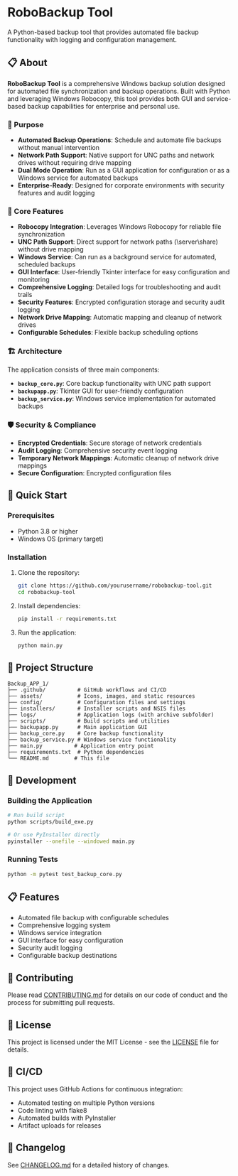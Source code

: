 # RoboBackup Tool

A Python-based backup tool that provides automated file backup functionality with logging and configuration management.

## 📋 About

**RoboBackup Tool** is a comprehensive Windows backup solution designed for automated file synchronization and backup operations. Built with Python and leveraging Windows Robocopy, this tool provides both GUI and service-based backup capabilities for enterprise and personal use.

### 🎯 Purpose
- **Automated Backup Operations**: Schedule and automate file backups without manual intervention
- **Network Path Support**: Native support for UNC paths and network drives without requiring drive mapping
- **Dual Mode Operation**: Run as a GUI application for configuration or as a Windows service for automated backups
- **Enterprise-Ready**: Designed for corporate environments with security features and audit logging

### 🔧 Core Features
- **Robocopy Integration**: Leverages Windows Robocopy for reliable file synchronization
- **UNC Path Support**: Direct support for network paths (\\server\share) without drive mapping
- **Windows Service**: Can run as a background service for automated, scheduled backups
- **GUI Interface**: User-friendly Tkinter interface for easy configuration and monitoring
- **Comprehensive Logging**: Detailed logs for troubleshooting and audit trails
- **Security Features**: Encrypted configuration storage and security audit logging
- **Network Drive Mapping**: Automatic mapping and cleanup of network drives
- **Configurable Schedules**: Flexible backup scheduling options

### 🏗️ Architecture
The application consists of three main components:
- **`backup_core.py`**: Core backup functionality with UNC path support
- **`backupapp.py`**: Tkinter GUI for user-friendly configuration
- **`backup_service.py`**: Windows service implementation for automated backups

### 🛡️ Security & Compliance
- **Encrypted Credentials**: Secure storage of network credentials
- **Audit Logging**: Comprehensive security event logging
- **Temporary Network Mappings**: Automatic cleanup of network drive mappings
- **Secure Configuration**: Encrypted configuration files

## 🚀 Quick Start

### Prerequisites
- Python 3.8 or higher
- Windows OS (primary target)

### Installation
1. Clone the repository:
   ```bash
   git clone https://github.com/yourusername/robobackup-tool.git
   cd robobackup-tool
   ```

2. Install dependencies:
   ```bash
   pip install -r requirements.txt
   ```

3. Run the application:
   ```bash
   python main.py
   ```

## 📁 Project Structure

```
Backup_APP_1/
├── .github/          # GitHub workflows and CI/CD
├── assets/           # Icons, images, and static resources
├── config/           # Configuration files and settings
├── installers/       # Installer scripts and NSIS files
├── logs/             # Application logs (with archive subfolder)
├── scripts/          # Build scripts and utilities
├── backupapp.py      # Main application GUI
├── backup_core.py    # Core backup functionality
├── backup_service.py # Windows service functionality
├── main.py          # Application entry point
├── requirements.txt  # Python dependencies
└── README.md        # This file
```

## 🔧 Development

### Building the Application
```bash
# Run build script
python scripts/build_exe.py

# Or use PyInstaller directly
pyinstaller --onefile --windowed main.py
```

### Running Tests
```bash
python -m pytest test_backup_core.py
```

## 📋 Features

- Automated file backup with configurable schedules
- Comprehensive logging system
- Windows service integration
- GUI interface for easy configuration
- Security audit logging
- Configurable backup destinations

## 🤝 Contributing

Please read [CONTRIBUTING.md](CONTRIBUTING.md) for details on our code of conduct and the process for submitting pull requests.

## 📄 License

This project is licensed under the MIT License - see the [LICENSE](LICENSE) file for details.

## 🔄 CI/CD

This project uses GitHub Actions for continuous integration:
- Automated testing on multiple Python versions
- Code linting with flake8
- Automated builds with PyInstaller
- Artifact uploads for releases

## 📝 Changelog

See [CHANGELOG.md](CHANGELOG.md) for a detailed history of changes.
